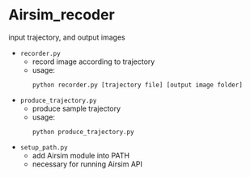 # Airsim_recoder
input trajectory, and output images

- `recorder.py`
    - record image according to trajectory
    - usage:
        ```
        python recorder.py [trajectory file] [output image folder]
        ```
- `produce_trajectory.py`
    - produce sample trajectory
    - usage:
        ```
        python produce_trajectory.py
        ```
- `setup_path.py`
    - add Airsim module into PATH
    - necessary for running Airsim API

